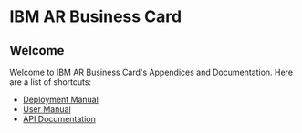 # IBM AR Business Card

## Welcome

Welcome to IBM AR Business Card's Appendices and Documentation. Here are a list of shortcuts:

- [Deployment Manual](Deploy-Flutter/)
- [User Manual](Flutter-Manual/)
- [API Documentation](Welcome-API/)